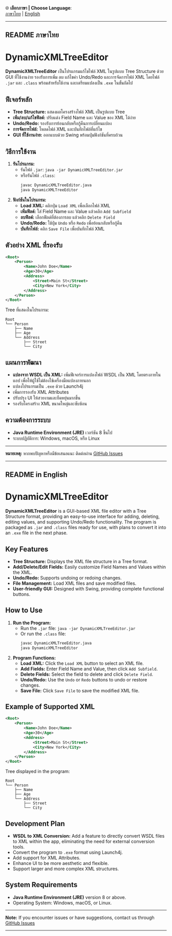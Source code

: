 🌐 **เลือกภาษา | Choose Language**:  
[ภาษาไทย](#readme-ภาษาไทย) | [English](#readme-in-english)

---
## README ภาษาไทย
# DynamicXMLTreeEditor

**DynamicXMLTreeEditor** เป็นโปรแกรมแก้ไขไฟล์ XML ในรูปแบบ Tree Structure ด้วย GUI ที่ใช้งานง่าย รองรับการเพิ่ม ลบ แก้ไขค่า Undo/Redo และการจัดการไฟล์ XML โดยไฟล์ `.jar` และ `.class` พร้อมสำหรับใช้งาน และเตรียมแปลงเป็น `.exe` ในขั้นถัดไป

## ฟีเจอร์หลัก
- **Tree Structure:** แสดงผลโครงสร้างไฟล์ XML เป็นรูปแบบ Tree  
- **เพิ่ม/ลบ/แก้ไขฟิลด์:** ปรับแต่ง Field Name และ Value ของ XML ได้ง่าย  
- **Undo/Redo:** รองรับการย้อนกลับหรือกู้คืนการเปลี่ยนแปลง  
- **การจัดการไฟล์:** โหลดไฟล์ XML และบันทึกไฟล์ที่แก้ไข  
- **GUI ที่ใช้งานง่าย:** ออกแบบด้วย Swing พร้อมปุ่มฟังก์ชันที่ครบถ้วน  

## วิธีการใช้งาน
1. **รันโปรแกรม:**  
   - รันไฟล์ `.jar`: `java -jar DynamicXMLTreeEditor.jar`  
   - หรือรันไฟล์ `.class`:  
     ```bash
     javac DynamicXMLTreeEditor.java  
     java DynamicXMLTreeEditor  
     ```  
2. **ฟังก์ชันในโปรแกรม:**  
   - **Load XML:** คลิกปุ่ม `Load XML` เพื่อเลือกไฟล์ XML  
   - **เพิ่มฟิลด์:** ใส่ Field Name และ Value แล้วคลิก `Add Subfield`  
   - **ลบฟิลด์:** เลือกฟิลด์ที่ต้องการลบ แล้วคลิก `Delete Field`  
   - **Undo/Redo:** ใช้ปุ่ม `Undo` หรือ `Redo` เพื่อย้อนกลับหรือกู้คืน  
   - **บันทึกไฟล์:** คลิก `Save File` เพื่อบันทึกไฟล์ XML  

## ตัวอย่าง XML ที่รองรับ
```xml
<Root>
    <Person>
        <Name>John Doe</Name>
        <Age>30</Age>
        <Address>
            <Street>Main St</Street>
            <City>New York</City>
        </Address>
    </Person>
</Root>
```

Tree ที่แสดงในโปรแกรม:  
```
Root  
└── Person  
    ├── Name  
    ├── Age  
    └── Address  
        ├── Street  
        └── City  
```

## แผนการพัฒนา 
- **แปลงจาก WSDL เป็น XML:** เพิ่มฟีเจอร์การแปลงไฟล์ WSDL เป็น XML โดยตรงภายในแอป เพื่อให้ผู้ใช้ไม่ต้องใช้เครื่องมือแปลงภายนอก
- แปลงโปรแกรมเป็น `.exe` ด้วย Launch4j  
- เพิ่มการรองรับ XML Attributes  
- ปรับปรุง UI ให้สวยงามและยืดหยุ่นมากขึ้น  
- รองรับโครงสร้าง XML ขนาดใหญ่และซับซ้อน

## ความต้องการระบบ
- **Java Runtime Environment (JRE)** เวอร์ชัน 8 ขึ้นไป  
- ระบบปฏิบัติการ: Windows, macOS, หรือ Linux  

---

**หมายเหตุ:** หากพบปัญหาหรือมีข้อเสนอแนะ ติดต่อผ่าน [GitHub Issues](https://github.com/username/DynamicXMLTreeEditor/issues)  

---
## README in English
# DynamicXMLTreeEditor

**DynamicXMLTreeEditor** is a GUI-based XML file editor with a Tree Structure format, providing an easy-to-use interface for adding, deleting, editing values, and supporting Undo/Redo functionality. The program is packaged as `.jar` and `.class` files ready for use, with plans to convert it into an `.exe` file in the next phase.

## Key Features
- **Tree Structure:** Displays the XML file structure in a Tree format.  
- **Add/Delete/Edit Fields:** Easily customize Field Names and Values within the XML.  
- **Undo/Redo:** Supports undoing or redoing changes.  
- **File Management:** Load XML files and save modified files.  
- **User-friendly GUI:** Designed with Swing, providing complete functional buttons.  

## How to Use
1. **Run the Program:**  
   - Run the `.jar` file: `java -jar DynamicXMLTreeEditor.jar`  
   - Or run the `.class` file:  
     ```bash
     javac DynamicXMLTreeEditor.java  
     java DynamicXMLTreeEditor  
     ```  
2. **Program Functions:**  
   - **Load XML:** Click the `Load XML` button to select an XML file.  
   - **Add Fields:** Enter Field Name and Value, then click `Add Subfield`.  
   - **Delete Fields:** Select the field to delete and click `Delete Field`.  
   - **Undo/Redo:** Use the `Undo` or `Redo` buttons to undo or restore changes.  
   - **Save File:** Click `Save File` to save the modified XML file.  

## Example of Supported XML
```xml
<Root>
    <Person>
        <Name>John Doe</Name>
        <Age>30</Age>
        <Address>
            <Street>Main St</Street>
            <City>New York</City>
        </Address>
    </Person>
</Root>
```

Tree displayed in the program:  
```
Root  
└── Person  
    ├── Name  
    ├── Age  
    └── Address  
        ├── Street  
        └── City  
```

## Development Plan
- **WSDL to XML Conversion:** Add a feature to directly convert WSDL files to XML within the app, eliminating the need for external conversion tools.  
- Convert the program to `.exe` format using Launch4j.  
- Add support for XML Attributes.  
- Enhance UI to be more aesthetic and flexible.  
- Support larger and more complex XML structures.  

## System Requirements
- **Java Runtime Environment (JRE)** version 8 or above.  
- Operating System: Windows, macOS, or Linux.  

---

**Note:** If you encounter issues or have suggestions, contact us through [GitHub Issues](https://github.com/username/DynamicXMLTreeEditor/issues)  

---
